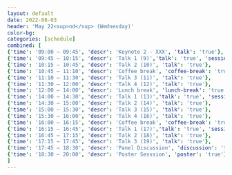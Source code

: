 ```yaml
---
layout: default
date: 2022-08-03
header: 'May 22<sup>nd</sup> (Wednesday)'
color-bg: 
categories: [schedule]
combined: [
{'time': '09:00 – 09:45', 'descr': 'Keynote 2 - XXX', 'talk': 'true'},
{'time': '09:45 – 10:15', 'descr': 'Talk 1 (9)','talk': 'true', 'session': 'Session 5 (Title: tba, Chair: tba)'},
{'time': '10:15 – 10:45', 'descr': 'Talk 2 (10)', 'talk': 'true'},
{'time': '10:45 – 11:10', 'descr': 'Coffee break', 'coffee-break': 'true'},
{'time': '11:10 – 11:30', 'descr': 'Talk 3 (11)', 'talk': 'true'},
{'time': '11:30 – 12:00', 'descr': 'Talk 4 (12)', 'talk': 'true'},
{'time': '12:00 – 14:00', 'descr': 'Lunch break', 'lunch-break': 'true'},
{'time': '14:00 – 14:30', 'descr': 'Talk 1 (13)','talk': 'true', 'session': 'Session 6 (Title: tba, Chair: tba)'},
{'time': '14:30 – 15:00', 'descr': 'Talk 2 (14)', 'talk': 'true'},
{'time': '15:00 – 15:30', 'descr': 'Talk 3 (15)', 'talk': 'true'},
{'time': '15:30 – 16:00', 'descr': 'Talk 4 (16)', 'talk': 'true'},
{'time': '16:00 – 16:15', 'descr': 'Coffee break', 'coffee-break': 'true'},
{'time': '16:15 – 16:45', 'descr': 'Talk 1 (17)','talk': 'true', 'session': 'Session 7 (Title: tba, Chair: tba)'},
{'time': '16:45 – 17:15', 'descr': 'Talk 2 (18)', 'talk': 'true'},
{'time': '17:15 – 17:45', 'descr': 'Talk 3 (19)', 'talk': 'true'},
{'time': '17:45 – 18:30', 'descr': 'Panel Discussion', 'discussion': 'true'},
{'time': '18:30 – 20:00', 'descr': 'Poster Sesssion', 'poster': 'true'},
]
---
```

